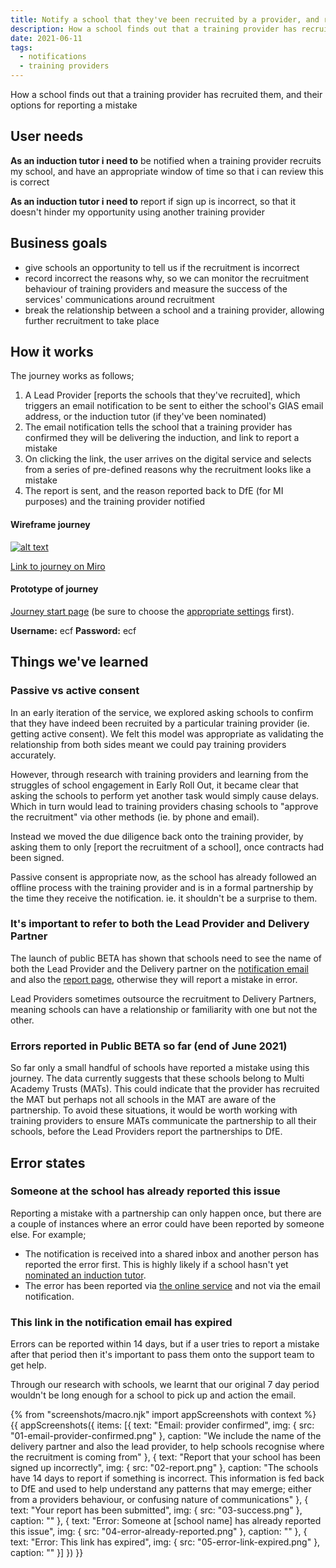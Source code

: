 ```yaml
---
title: Notify a school that they've been recruited by a provider, and report if it's incorrect
description: How a school finds out that a training provider has recruited them, and their options for reporting a mistake
date: 2021-06-11
tags:
  - notifications
  - training providers
---
```


How a school finds out that a training provider has recruited them, and their options for reporting a mistake

## User needs
**As an induction tutor i need to**
be notified when a training provider recruits my school, and have an appropriate window of time so that i can review this is correct

**As an induction tutor i need to**
report if sign up is incorrect, so that it doesn't hinder my opportunity using another training provider


## Business goals
* give schools an opportunity to tell us if the recruitment is incorrect
* record incorrect the reasons why, so we can monitor the recruitment behaviour of training providers and measure the success of the services' communications around recruitment
* break the relationship between a school and a training provider, allowing further recruitment to take place

## How it works
The journey works as follows;
1. A Lead Provider [reports the schools that they've recruited], which triggers an email notification to be sent to either the school's GIAS email address, or the induction tutor (if they've been nominated)
2. The email notification tells the school that a training provider has confirmed they will be delivering the induction, and link to report a mistake
3. On clicking the link, the user arrives on the digital service and selects from a series of pre-defined reasons why the recruitment looks like a mistake
4. The report is sent, and the reason reported back to DfE (for MI purposes) and the training provider notified


#### Wireframe journey
[![alt text](/manage-training/notify-school-been-recruited-by-provider/wire-flows.jpg)](/manage-training/notify-school-been-recruited-by-provider/wire-flows.jpg)

[Link to journey on Miro](https://miro.com/app/board/o9J_ldVNkCY=/?moveToWidget=3074457354439630103&cot=14)

#### Prototype of journey
[Journey start page](https://dfe-ecf-register-partner.herokuapp.com/school-challenging-partnership/school-challenge-1) (be sure to choose the [appropriate settings](https://dfe-ecf-register-partner.herokuapp.com/start-testing) first).

**Username:** ecf
**Password:** ecf


## Things we've learned

### Passive vs active consent
In an early iteration of the service, we explored asking schools to confirm that they have indeed been recruited by a particular training provider (ie. getting active consent). We felt this model was appropriate as validating the relationship from both sides meant we could pay training providers accurately.

However, through research with training providers and learning from the struggles of school engagement in Early Roll Out, it became clear that asking the schools to perform yet another task would simply cause delays. Which in turn would lead to training providers chasing schools to "approve the recruitment" via other methods (ie. by phone and email).

Instead we moved the due diligence back onto the training provider, by asking them to only [report the recruitment of a school], once contracts had been signed.

Passive consent is appropriate now, as the school has already followed an offline process with the training provider and is in a formal partnership by the time they receive the notification. ie. it shouldn't be a surprise to them.

### It's important to refer to both the Lead Provider and Delivery Partner
The launch of public BETA has shown that schools need to see the name of both the Lead Provider and the Delivery partner on the [notification email](/manage-training/notify-school-been-recruited-by-provider/#email-provider-confirmed) and also the [report page](/manage-training/notify-school-been-recruited-by-provider/#report-that-your-school-has-been-signed-up-incorrectly), otherwise they will report a mistake in error.

Lead Providers sometimes outsource the recruitment to Delivery Partners, meaning schools can have a relationship or familiarity with one but not the other.

### Errors reported in Public BETA so far (end of June 2021)
So far only a small handful of schools have reported a mistake using this journey. The data currently suggests that these schools belong to Multi Academy Trusts (MATs). This could indicate that the provider has recruited the MAT but perhaps not all schools in the MAT are aware of the partnership. To avoid these situations, it would be worth working with training providers to ensure MATs communicate the partnership to all their schools, before the Lead Providers report the partnerships to DfE.


## Error states

### Someone at the school has already reported this issue
Reporting a mistake with a partnership can only happen once, but there are a couple of instances where an error could have been reported by someone else. For example;
* The notification is received into a shared inbox and another person has reported the error first.  This is highly likely if a school hasn't yet [nominated an induction tutor](/manage-training/nominating-an-induction-tutor/).
*  The error has been reported via [the online service](/manage-training/school-preparing-to-use-an-approved-training-provider-fip/#sign-up-with-a-training-provider-done) and not via the email notification.

### This link in the notification email has expired
Errors can be reported within 14 days, but if a user tries to report a mistake after that period then it's important to pass them onto the support team to get help.

Through our research with schools, we learnt that our original 7 day period wouldn't be long enough for a school to pick up and action the email.


{% from "screenshots/macro.njk" import appScreenshots with context %}
{{ appScreenshots({
  items: [{
      text: "Email: provider confirmed",
      img: { src: "01-email-provider-confirmed.png" },
      caption: "We include the name of the delivery partner and also the lead provider, to help schools recognise where the recruitment is coming from"
    }, {
      text: "Report that your school has been signed up incorrectly",
      img: { src: "02-report.png" },
      caption: "The schools have 14 days to report if something is incorrect. This information is fed back to DfE and used to help understand any patterns that may emerge; either from a providers behaviour, or confusing nature of communications"
    }, {
      text: "Your report has been submitted",
      img: { src: "03-success.png" },
      caption: ""
    }, {
      text: "Error: Someone at [school name] has already reported this issue",
      img: { src: "04-error-already-reported.png" },
      caption: ""
    }, {
      text: "Error: This link has expired",
      img: { src: "05-error-link-expired.png" },
      caption: ""
    }]
}) }}
